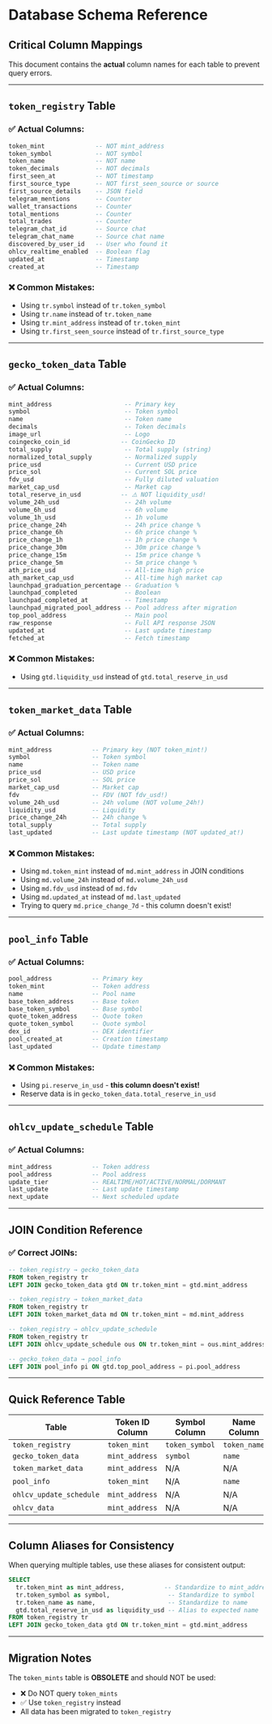 # Database Schema Reference

## Critical Column Mappings

This document contains the **actual** column names for each table to prevent query errors.

---

## `token_registry` Table

### ✅ Actual Columns:
```sql
token_mint              -- NOT mint_address
token_symbol            -- NOT symbol  
token_name              -- NOT name
token_decimals          -- NOT decimals
first_seen_at           -- NOT timestamp
first_source_type       -- NOT first_seen_source or source
first_source_details    -- JSON field
telegram_mentions       -- Counter
wallet_transactions     -- Counter
total_mentions          -- Counter
total_trades            -- Counter
telegram_chat_id        -- Source chat
telegram_chat_name      -- Source chat name
discovered_by_user_id   -- User who found it
ohlcv_realtime_enabled  -- Boolean flag
updated_at              -- Timestamp
created_at              -- Timestamp
```

### ❌ Common Mistakes:
- Using `tr.symbol` instead of `tr.token_symbol`
- Using `tr.name` instead of `tr.token_name`
- Using `tr.mint_address` instead of `tr.token_mint`
- Using `tr.first_seen_source` instead of `tr.first_source_type`

---

## `gecko_token_data` Table

### ✅ Actual Columns:
```sql
mint_address                    -- Primary key
symbol                          -- Token symbol
name                            -- Token name
decimals                        -- Token decimals
image_url                       -- Logo
coingecko_coin_id              -- CoinGecko ID
total_supply                    -- Total supply (string)
normalized_total_supply         -- Normalized supply
price_usd                       -- Current USD price
price_sol                       -- Current SOL price
fdv_usd                         -- Fully diluted valuation
market_cap_usd                  -- Market cap
total_reserve_in_usd           -- ⚠️ NOT liquidity_usd!
volume_24h_usd                  -- 24h volume
volume_6h_usd                   -- 6h volume
volume_1h_usd                   -- 1h volume
price_change_24h                -- 24h price change %
price_change_6h                 -- 6h price change %
price_change_1h                 -- 1h price change %
price_change_30m                -- 30m price change %
price_change_15m                -- 15m price change %
price_change_5m                 -- 5m price change %
ath_price_usd                   -- All-time high price
ath_market_cap_usd              -- All-time high market cap
launchpad_graduation_percentage -- Graduation %
launchpad_completed             -- Boolean
launchpad_completed_at          -- Timestamp
launchpad_migrated_pool_address -- Pool address after migration
top_pool_address                -- Main pool
raw_response                    -- Full API response JSON
updated_at                      -- Last update timestamp
fetched_at                      -- Fetch timestamp
```

### ❌ Common Mistakes:
- Using `gtd.liquidity_usd` instead of `gtd.total_reserve_in_usd`

---

## `token_market_data` Table

### ✅ Actual Columns:
```sql
mint_address           -- Primary key (NOT token_mint!)
symbol                 -- Token symbol
name                   -- Token name
price_usd              -- USD price
price_sol              -- SOL price
market_cap_usd         -- Market cap
fdv                    -- FDV (NOT fdv_usd!)
volume_24h_usd         -- 24h volume (NOT volume_24h!)
liquidity_usd          -- Liquidity
price_change_24h       -- 24h change %
total_supply           -- Total supply
last_updated           -- Last update timestamp (NOT updated_at!)
```

### ❌ Common Mistakes:
- Using `md.token_mint` instead of `md.mint_address` in JOIN conditions
- Using `md.volume_24h` instead of `md.volume_24h_usd`
- Using `md.fdv_usd` instead of `md.fdv`
- Using `md.updated_at` instead of `md.last_updated`
- Trying to query `md.price_change_7d` - this column doesn't exist!

---

## `pool_info` Table

### ✅ Actual Columns:
```sql
pool_address           -- Primary key
token_mint             -- Token address
name                   -- Pool name
base_token_address     -- Base token
base_token_symbol      -- Base symbol
quote_token_address    -- Quote token
quote_token_symbol     -- Quote symbol
dex_id                 -- DEX identifier
pool_created_at        -- Creation timestamp
last_updated           -- Update timestamp
```

### ❌ Common Mistakes:
- Using `pi.reserve_in_usd` - **this column doesn't exist!**
- Reserve data is in `gecko_token_data.total_reserve_in_usd`

---

## `ohlcv_update_schedule` Table

### ✅ Actual Columns:
```sql
mint_address           -- Token address
pool_address           -- Pool address
update_tier            -- REALTIME/HOT/ACTIVE/NORMAL/DORMANT
last_update            -- Last update timestamp
next_update            -- Next scheduled update
```

---

## JOIN Condition Reference

### ✅ Correct JOINs:
```sql
-- token_registry → gecko_token_data
FROM token_registry tr
LEFT JOIN gecko_token_data gtd ON tr.token_mint = gtd.mint_address

-- token_registry → token_market_data
FROM token_registry tr
LEFT JOIN token_market_data md ON tr.token_mint = md.mint_address

-- token_registry → ohlcv_update_schedule
FROM token_registry tr
LEFT JOIN ohlcv_update_schedule ous ON tr.token_mint = ous.mint_address

-- gecko_token_data → pool_info
LEFT JOIN pool_info pi ON gtd.top_pool_address = pi.pool_address
```

---

## Quick Reference Table

| Table | Token ID Column | Symbol Column | Name Column |
|-------|----------------|---------------|-------------|
| `token_registry` | `token_mint` | `token_symbol` | `token_name` |
| `gecko_token_data` | `mint_address` | `symbol` | `name` |
| `token_market_data` | `mint_address` | N/A | N/A |
| `pool_info` | `token_mint` | N/A | `name` |
| `ohlcv_update_schedule` | `mint_address` | N/A | N/A |
| `ohlcv_data` | `mint_address` | N/A | N/A |

---

## Column Aliases for Consistency

When querying multiple tables, use these aliases for consistent output:

```sql
SELECT 
  tr.token_mint as mint_address,           -- Standardize to mint_address
  tr.token_symbol as symbol,                -- Standardize to symbol
  tr.token_name as name,                    -- Standardize to name
  gtd.total_reserve_in_usd as liquidity_usd -- Alias to expected name
FROM token_registry tr
LEFT JOIN gecko_token_data gtd ON tr.token_mint = gtd.mint_address
```

---

## Migration Notes

The `token_mints` table is **OBSOLETE** and should NOT be used:
- ❌ Do NOT query `token_mints`
- ✅ Use `token_registry` instead
- All data has been migrated to `token_registry`
